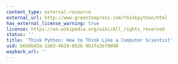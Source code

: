 ```yaml
---
content_type: external-resource
external_url: http://www.greenteapress.com/thinkpython/html
has_external_license_warning: true
license: https://en.wikipedia.org/wiki/All_rights_reserved
status: ''
title: 'Think Python: How to Think Like a Computer Scientist'
uid: b6ddbd3a-1a03-4b19-8b2b-9b1fa3ef9d40
wayback_url: ''
---
```

